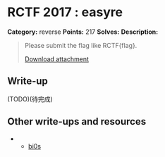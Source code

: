 # RCTF 2017 : easyre

**Category:** reverse
**Points:** 217
**Solves:** 
**Description:**

> Please submit the flag like RCTF{flag}.
>
>
> [Download attachment](easyre_c5b791c3b3c3f80cff38531eed0e062d.zip)

## Write-up

(TODO)(待完成)

## Other write-ups and resources
* * [bi0s](https://r3xnation.wordpress.com/2017/05/22/rctf-17-easy_re)
